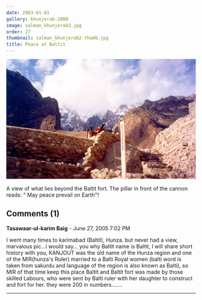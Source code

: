 ```yaml
---
date: 2003-01-01
gallery: khunjerab-2000
image: salman_khunjerab2.jpg
order: 27
thumbnail: salman_khunjerab2-thumb.jpg
title: Peace at Baltit
---
```


![Peace at Baltit](./salman_khunjerab2.jpg)

A view of what lies beyond the Baltit fort. The pillar in front of the cannon reads: " May peace prevail on Earth"!

<div id="comments">

## Comments (1)

**Tasawaar-ul-karim Baig** - June 27, 2005  7:02 PM

I went many times to karimabad (Baltit), Hunza. but never had a view, marvalous pic...i would say... you why Baltit name is Baltit, I will share short history with you, KANJOUT was the old name of the Hunza region and one of the MIR(hunza's Ruler) married to a Balti Royal women (balti word is taken from sakurdu and language of the region is also known as Balti), so MIR of that time keep this place Baltit and Baltit fort was made by those skilled Labours, who were sent by Balti ruler with her daughter to construct and fort for her. they were 200 in numbers.......

---

</div>